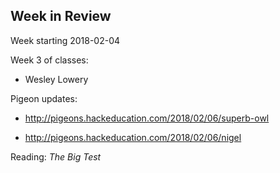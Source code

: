 ## Week in Review

Week starting 2018-02-04


Week 3 of classes:

* Wesley Lowery


Pigeon updates: 

* http://pigeons.hackeducation.com/2018/02/06/superb-owl

* http://pigeons.hackeducation.com/2018/02/06/nigel


Reading: _The Big Test_


